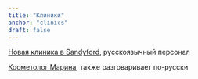 ```yaml
---
title: "Клиники"
anchor: "clinics"
draft: false
---
```


[Новая клиника в Sandyford](http://sandyfordhealthcare.ie), русскоязычный персонал

[Косметолог Марина](https://www.myadvancedtherapy.com/), также разговаривает по-русски
